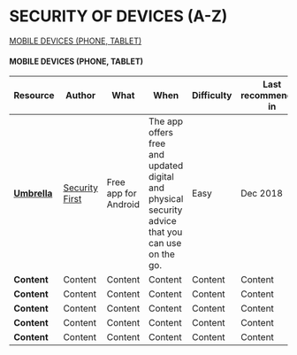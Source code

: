 # SECURITY OF DEVICES (A-Z)

[MOBILE DEVICES (PHONE, TABLET)](#mobile-devices-phone-tablet)

#### MOBILE DEVICES (PHONE, TABLET)

Resource | Author | What | When | Difficulty | Last recommended in
------------ | ------------- | ------------- | ------------- | ------------- | -------------
**[Umbrella](https://secfirst.org/umbrella/)** | [Security First](https://secfirst.org/about/) | Free app for Android | The app offers free and updated digital and physical security advice that you can use on the go. | Easy | Dec 2018
**Content** | Content | Content | Content | Content | Content
**Content** | Content | Content | Content | Content | Content
**Content** | Content | Content | Content | Content | Content
**Content** | Content | Content | Content | Content | Content
**Content** | Content | Content | Content | Content | Content
